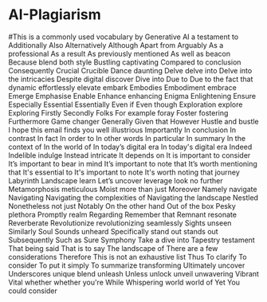 # AI-Plagiarism
#This is a commonly used vocabulary by Generative AI
a testament to
Additionally
Also
Alternatively
Although
Apart from
Arguably
As a professional
As a result
As previously mentioned
As well as
beacon
Because
blend
both style
Bustling
captivating
Compared to
conclusion
Consequently
Crucial
Crucible
Dance
daunting
Delve
delve into
Delve into the intricacies
Despite
digital
discover
Dive into
Due to
Due to the fact that
dynamic 
effortlessly
elevate
embark
Embodies
Embodiment
embrace
Emerge
Emphasise
Enable
Enhance
enhancing
Enigma
Enlightening
Ensure
Especially
Essential
Essentially
Even if
Even though
Exploration
explore
Exploring
Firstly
Secondly
Folks
For example
foray
Foster
fostering
Furthermore
Game changer
Generally
Given that
However
Hustle and bustle
I hope this email finds you well
illustrious
Importantly
In conclusion
In contrast
In fact
In order to
In other words
In particular
In summary
In the context of
In the world of
In today’s digital era
In today's digital era
Indeed
Indelible
indulge
Instead
intricate
It depends on
It is important to consider
It’s important to bear in mind
It’s important to note that
It’s worth mentioning that
It's essential to
It's important to note
It's worth noting that
journey
Labyrinth
Landscape
learn
Let’s uncover
leverage
look no further
Metamorphosis
meticulous
Moist
more than just
Moreover
Namely
navigate
Navigating
Navigating the complexities of
Navigating the landscape
Nestled
Nonetheless
not just
Notably
On the other hand
Out of the box
Pesky
plethora
Promptly
realm
Regarding
Remember that
Remnant
resonate
Reverberate
Revolutionize
revolutionizing
seamlessly
Sights unseen
Similarly
Soul
Sounds unheard
Specifically
stand out
stands out
Subsequently
Such as
Sure
Symphony
Take a dive into
Tapestry
testament
That being said
That is to say
The landscape of
There are a few considerations
Therefore
This is not an exhaustive list
Thus
To clarify
To consider
To put it simply
To summarize
transforming
Ultimately
uncover
Underscores
unique blend
unleash
Unless
unlock
unveil
unwavering
Vibrant
Vital
whether
whether you're
While
Whispering
world
world of
Yet
You could consider
